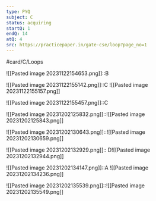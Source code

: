 ```yaml
---
type: PYQ
subject: C
status: acquiring
startQ: 1
endQ: 14
atQ: 4
src: https://practicepaper.in/gate-cse/loop?page_no=1
---
```

#card/C/Loops

![[Pasted image 20231122154653.png]]::B <!--SR:!2023-12-02,4,170-->

![[Pasted image 20231122155142.png]]::C ![[Pasted image 20231122155157.png]] <!--SR:!2023-12-02,4,174-->

![[Pasted image 20231122155457.png]]::C <!--SR:!2023-12-02,4,170-->

![[Pasted image 20231202125832.png]]::![[Pasted image 20231202125843.png]]

![[Pasted image 20231202130643.png]]::![[Pasted image 20231202130659.png]]

![[Pasted image 20231202132929.png]]:: D![[Pasted image 20231202132944.png]]

![[Pasted image 20231202134147.png]]::A ![[Pasted image 20231202134236.png]]

![[Pasted image 20231202135539.png]]::![[Pasted image 20231202135549.png]]

